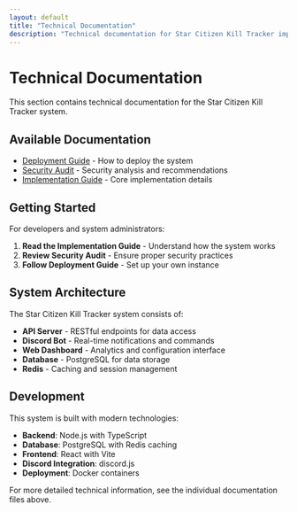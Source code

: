 ```yaml
---
layout: default
title: "Technical Documentation"
description: "Technical documentation for Star Citizen Kill Tracker implementation and deployment"
---
```


# Technical Documentation

This section contains technical documentation for the Star Citizen Kill Tracker system.

## Available Documentation

- [Deployment Guide](./deployment.md) - How to deploy the system
- [Security Audit](./SECURITY_AUDIT.md) - Security analysis and recommendations
- [Implementation Guide](./STAR_CITIZEN_IMPLEMENTATION_GUIDE.md) - Core implementation details

## Getting Started

For developers and system administrators:

1. **Read the Implementation Guide** - Understand how the system works
2. **Review Security Audit** - Ensure proper security practices
3. **Follow Deployment Guide** - Set up your own instance

## System Architecture

The Star Citizen Kill Tracker system consists of:

- **API Server** - RESTful endpoints for data access
- **Discord Bot** - Real-time notifications and commands
- **Web Dashboard** - Analytics and configuration interface
- **Database** - PostgreSQL for data storage
- **Redis** - Caching and session management

## Development

This system is built with modern technologies:

- **Backend**: Node.js with TypeScript
- **Database**: PostgreSQL with Redis caching
- **Frontend**: React with Vite
- **Discord Integration**: discord.js
- **Deployment**: Docker containers

For more detailed technical information, see the individual documentation files above.
